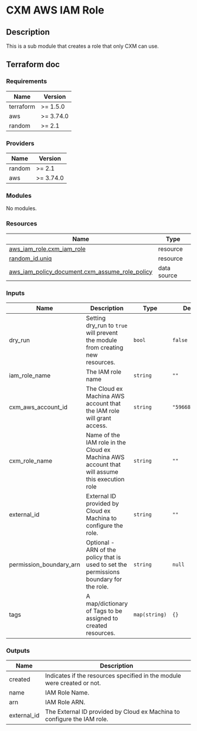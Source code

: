 
# CXM AWS IAM Role

## Description

This is a sub module that creates a role that only CXM can use.

## Terraform doc

<!-- BEGIN_TF_DOCS -->
### Requirements

| Name | Version |
|------|---------|
| terraform | >= 1.5.0 |
| aws | >= 3.74.0 |
| random | >= 2.1 |

### Providers

| Name | Version |
|------|---------|
| random | >= 2.1 |
| aws | >= 3.74.0 |

### Modules

No modules.

### Resources

| Name | Type |
|------|------|
| [aws_iam_role.cxm_iam_role](https://registry.terraform.io/providers/hashicorp/aws/latest/docs/resources/iam_role) | resource |
| [random_id.uniq](https://registry.terraform.io/providers/hashicorp/random/latest/docs/resources/id) | resource |
| [aws_iam_policy_document.cxm_assume_role_policy](https://registry.terraform.io/providers/hashicorp/aws/latest/docs/data-sources/iam_policy_document) | data source |

### Inputs

| Name | Description | Type | Default | Required |
|------|-------------|------|---------|:--------:|
| dry_run | Setting dry_run to `true` will prevent the module from creating new resources. | `bool` | `false` | no |
| iam_role_name | The IAM role name | `string` | `""` | no |
| cxm_aws_account_id | The Cloud ex Machina AWS account that the IAM role will grant access. | `string` | `"596683793973"` | no |
| cxm_role_name | Name of the IAM role in the Cloud ex Machina AWS account that will assume this execution role | `string` | `""` | no |
| external_id | External ID provided by Cloud ex Machina to configure the role. | `string` | `""` | no |
| permission_boundary_arn | Optional - ARN of the policy that is used to set the permissions boundary for the role. | `string` | `null` | no |
| tags | A map/dictionary of Tags to be assigned to created resources. | `map(string)` | `{}` | no |

### Outputs

| Name | Description |
|------|-------------|
| created | Indicates if the resources specified in the module were created or not. |
| name | IAM Role Name. |
| arn | IAM Role ARN. |
| external_id | The External ID provided by Cloud ex Machina to configure the IAM role. |
<!-- END_TF_DOCS -->
